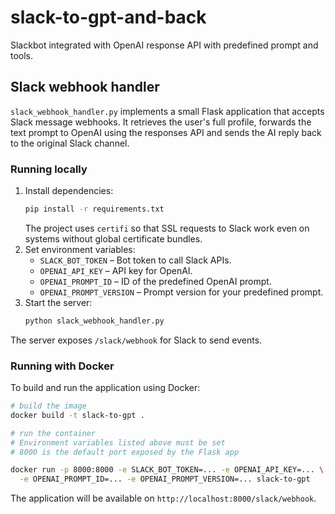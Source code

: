 # slack-to-gpt-and-back

Slackbot integrated with OpenAI response API with predefined prompt and tools.

## Slack webhook handler

`slack_webhook_handler.py` implements a small Flask application that accepts
Slack message webhooks. It retrieves the user's full profile, forwards the text
prompt to OpenAI using the responses API and sends the AI reply back to the
original Slack channel.

### Running locally

1. Install dependencies:
   ```bash
   pip install -r requirements.txt
   ```
   The project uses `certifi` so that SSL requests to Slack work even on
   systems without global certificate bundles.
2. Set environment variables:
   - `SLACK_BOT_TOKEN` – Bot token to call Slack APIs.
   - `OPENAI_API_KEY` – API key for OpenAI.
   - `OPENAI_PROMPT_ID` – ID of the predefined OpenAI prompt.
   - `OPENAI_PROMPT_VERSION` – Prompt version for your predefined prompt.
3. Start the server:
   ```bash
   python slack_webhook_handler.py
   ```

The server exposes `/slack/webhook` for Slack to send events.

### Running with Docker

To build and run the application using Docker:

```bash
# build the image
docker build -t slack-to-gpt .

# run the container
# Environment variables listed above must be set
# 8000 is the default port exposed by the Flask app

docker run -p 8000:8000 -e SLACK_BOT_TOKEN=... -e OPENAI_API_KEY=... \
  -e OPENAI_PROMPT_ID=... -e OPENAI_PROMPT_VERSION=... slack-to-gpt
```

The application will be available on `http://localhost:8000/slack/webhook`.
